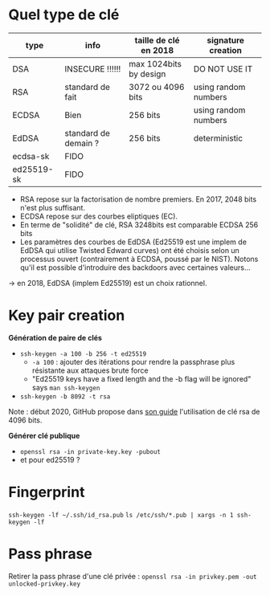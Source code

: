 # Quel type de clé 
| type       | info                 | taille de clé en 2018  | signature creation   |
|------------|----------------------|------------------------|----------------------|
| DSA        | INSECURE !!!!!!      | max 1024bits by design | DO NOT USE IT        |
| RSA        | standard de fait     | 3072 ou 4096 bits      | using random numbers |
| ECDSA      | Bien                 | 256 bits               | using random numbers |
| EdDSA      | standard de demain ? | 256 bits               | deterministic        |
| ecdsa-sk   | FIDO                 |                        |                      |
| ed25519-sk | FIDO                 |                        |                      |

* RSA repose sur la factorisation de nombre premiers. En 2017, 2048 bits n'est plus suffisant.
* ECDSA repose sur des courbes eliptiques (EC).
* En terme de "solidité" de clé, RSA 3248bits est comparable ECDSA 256 bits
* Les paramètres des courbes de EdDSA (Ed25519 est une implem de EdDSA qui utilise Twisted Edward curves) ont été choisis selon un processus ouvert (contrairement à ECDSA, poussé par le NIST). Notons qu'il est possible d'introduire des backdoors avec certaines valeurs…

→ en 2018, EdDSA (implem Ed25519) est un choix rationnel.
# Key pair creation 
**Génération de paire de clés**

* `ssh-keygen -a 100 -b 256 -t ed25519`
	* `-a 100` : ajouter des itérations pour rendre la passphrase plus résistante aux attaques brute force
	* "Ed25519 keys have a fixed length and the -b flag will be ignored" says `man ssh-keygen`
* `ssh-keygen -b 8092 -t rsa`

Note : début 2020, GitHub propose dans [son guide](https://help.github.com/articles/connecting-to-github-with-ssh/) l'utilisation de clé rsa de 4096 bits.

**Générer clé publique**

* `openssl rsa -in private-key.key -pubout`
* et pour ed25519 ?
# Fingerprint 
`ssh-keygen -lf ~/.ssh/id_rsa.pub`
`ls /etc/ssh/*.pub | xargs -n 1 ssh-keygen -lf`
# Pass phrase 
Retirer la pass phrase d'une clé privée : `openssl rsa -in privkey.pem -out unlocked-privkey.key`
